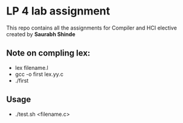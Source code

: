 # LP 4 lab assignment

This repo contains all the assignments for Compiler and HCI elective created by <b>Saurabh Shinde</b>

Note on compling lex:
-------------------- 
- lex filename.l
- gcc -o first lex.yy.c
- ./first

Usage
-----
 -	./test.sh <filename.c>

